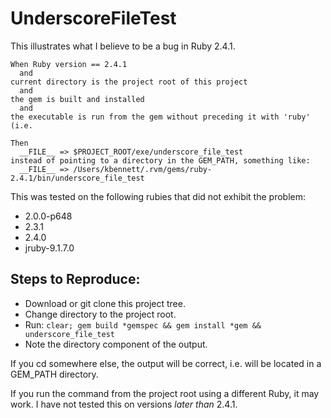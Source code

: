 # UnderscoreFileTest

This illustrates what I believe to be a bug in Ruby 2.4.1.

```
When Ruby version == 2.4.1
  and
current directory is the project root of this project
  and
the gem is built and installed
  and
the executable is run from the gem without preceding it with 'ruby'
(i.e.

Then
  __FILE__ => $PROJECT_ROOT/exe/underscore_file_test
instead of pointing to a directory in the GEM_PATH, something like:
  __FILE__ => /Users/kbennett/.rvm/gems/ruby-2.4.1/bin/underscore_file_test
```

This was tested on the following rubies that did not exhibit the problem:

* 2.0.0-p648
* 2.3.1
* 2.4.0
* jruby-9.1.7.0

## Steps to Reproduce:

* Download or git clone this project tree.
* Change directory to the project root.
* Run: `clear; gem build *gemspec && gem install *gem && underscore_file_test`
* Note the directory component of the output.

If you cd somewhere else, the output will be correct,
i.e. will be located in a GEM_PATH directory.

If you run the command from the project root using a different Ruby,
it may work. I have not tested this on versions _later than_ 2.4.1.
